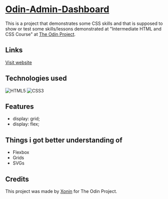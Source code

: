 # [Odin-Admin-Dashboard](xonin.me/Odin-Admin-Dashboard/)
This is a project that demonstrates some CSS skills and that is supposed to show or test some skills/lessons demonstrated at "Intermediate HTML and CSS Course" at [The Odin Project](https://theodinproject.com).

## Links
[Visit website](xonin.me/Odin-Admin-Dashboard/)

## Technologies used
![HTML5](https://img.shields.io/badge/html5-E34F26.svg?style=for-the-badge&logo=html5&logoColor=FFF)
![CSS3](https://img.shields.io/badge/css3-%231572B6.svg?style=for-the-badge&logo=css3&logoColor=white)
## Features
- display: grid;
- display: flex;

## Things i got better understanding of
- Flexbox
- Grids
- SVGs

## Credits
This project was made by [Xonin](https://github.com/xonin-hush) for The Odin Project.
